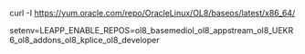 curl -I https://yum.oracle.com/repo/OracleLinux/OL8/baseos/latest/x86_64/

setenv=LEAPP_ENABLE_REPOS=ol8_basemediol_ol8_appstream_ol8_UEKR6_ol8_addons_ol8_kplice_ol8_developer
